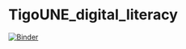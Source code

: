 # TigoUNE_digital_literacy

[![Binder](https://mybinder.org/badge.svg)](https://mybinder.org/v2/gh/Okenfor/TigoUNE_digital_literacy/master)
